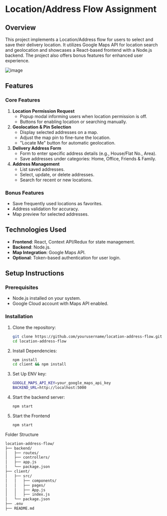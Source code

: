 # Location/Address Flow Assignment

## Overview
This project implements a Location/Address flow for users to select and save their delivery location. It utilizes Google Maps API for location search and geolocation and showcases a React-based frontend with a Node.js backend. The project also offers bonus features for enhanced user experience.

![image](https://github.com/shuence/FitClub/assets/65482186/4c863ee9-2e02-4e98-95c0-e122cf91320e)

## Features
### Core Features
1. **Location Permission Request**
   - Popup modal informing users when location permission is off.
   - Buttons for enabling location or searching manually.
2. **Geolocation & Pin Selection**
   - Display selected addresses on a map.
   - Adjust the map pin to fine-tune the location.
   - "Locate Me" button for automatic geolocation.
3. **Delivery Address Form**
   - Form to enter specific address details (e.g., House/Flat No., Area).
   - Save addresses under categories: Home, Office, Friends & Family.
4. **Address Management**
   - List saved addresses.
   - Select, update, or delete addresses.
   - Search for recent or new locations.

### Bonus Features
- Save frequently used locations as favorites.
- Address validation for accuracy.
- Map preview for selected addresses.

## Technologies Used
- **Frontend**: React, Context API/Redux for state management.
- **Backend**: Node.js.
- **Map Integration**: Google Maps API.
- **Optional**: Token-based authentication for user login.

## Setup Instructions
### Prerequisites
- Node.js installed on your system.
- Google Cloud account with Maps API enabled.

### Installation
1. Clone the repository:
   ```bash
   git clone https://github.com/yourusername/location-address-flow.git
   cd location-address-flow

2. Install Dependencies:
   ```bash
   npm install
   cd client && npm install

3. Set Up ENV key:
   ```bash
   GOOGLE_MAPS_API_KEY=your_google_maps_api_key
   BACKEND_URL=http://localhost:5000

4. Start the backend server:
   ```bash
   npm start

5. Start the Frontend
   ```bash
   npm start

Folder Structure
```bash
location-address-flow/
├── backend/
│   ├── routes/
│   ├── controllers/
│   ├── app.js
│   └── package.json
├── client/
│   ├── src/
│   │   ├── components/
│   │   ├── pages/
│   │   ├── App.js
│   │   ├── index.js
│   └── package.json
├── .env
├── README.md
